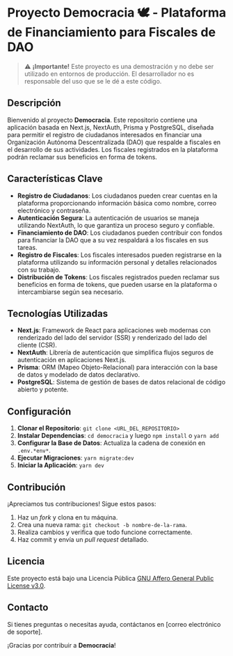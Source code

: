 # Proyecto Democracia 🕊️ - Plataforma de Financiamiento para Fiscales de DAO

> :warning: **¡Importante!** Este proyecto es una demostración y no debe ser utilizado en entornos de producción. El desarrollador no es responsable del uso que se le dé a este código.


## Descripción

Bienvenido al proyecto **Democracia**. Este repositorio contiene una aplicación basada en Next.js, NextAuth, Prisma y PostgreSQL, diseñada para permitir el registro de ciudadanos interesados en financiar una Organización Autónoma Descentralizada (DAO) que respalde a fiscales en el desarrollo de sus actividades. Los fiscales registrados en la plataforma podrán reclamar sus beneficios en forma de tokens.

## Características Clave

- **Registro de Ciudadanos**: Los ciudadanos pueden crear cuentas en la plataforma proporcionando información básica como nombre, correo electrónico y contraseña.
- **Autenticación Segura**: La autenticación de usuarios se maneja utilizando NextAuth, lo que garantiza un proceso seguro y confiable.
- **Financiamiento de DAO**: Los ciudadanos pueden contribuir con fondos para financiar la DAO que a su vez respaldará a los fiscales en sus tareas.
- **Registro de Fiscales**: Los fiscales interesados pueden registrarse en la plataforma utilizando su información personal y detalles relacionados con su trabajo.
- **Distribución de Tokens**: Los fiscales registrados pueden reclamar sus beneficios en forma de tokens, que pueden usarse en la plataforma o intercambiarse según sea necesario.

## Tecnologías Utilizadas

- **Next.js**: Framework de React para aplicaciones web modernas con renderizado del lado del servidor (SSR) y renderizado del lado del cliente (CSR).
- **NextAuth**: Librería de autenticación que simplifica flujos seguros de autenticación en aplicaciones Next.js.
- **Prisma**: ORM (Mapeo Objeto-Relacional) para interacción con la base de datos y modelado de datos declarativo.
- **PostgreSQL**: Sistema de gestión de bases de datos relacional de código abierto y potente.

## Configuración

1. **Clonar el Repositorio**: `git clone <URL_DEL_REPOSITORIO>`
2. **Instalar Dependencias**: `cd democracia` y luego `npm install` o `yarn add`
3. **Configurar la Base de Datos**: Actualiza la cadena de conexión en `.env.*env*`.
4. **Ejecutar Migraciones**: `yarn migrate:dev`
5. **Iniciar la Aplicación**: `yarn dev`

## Contribución

¡Apreciamos tus contribuciones! Sigue estos pasos:

1. Haz un *fork* y clona en tu máquina.
2. Crea una nueva rama: `git checkout -b nombre-de-la-rama`.
3. Realiza cambios y verifica que todo funcione correctamente.
4. Haz commit y envía un *pull request* detallado.

## Licencia

Este proyecto está bajo una Licencia Pública [GNU Affero General Public License v3.0](https://www.gnu.org/licenses/agpl-3.0.en.html).

## Contacto

Si tienes preguntas o necesitas ayuda, contáctanos en [correo electrónico de soporte].

¡Gracias por contribuir a **Democracia**!
